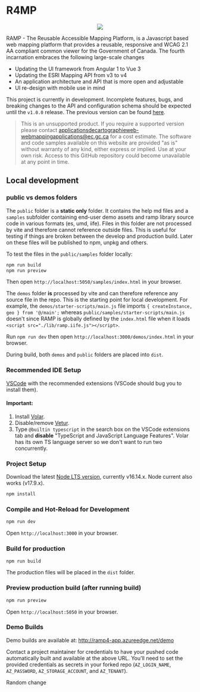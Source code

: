 # R4MP

<p align="center"><img src="./assets/logo.svg"></p>

RAMP - The Reusable Accessible Mapping Platform, is a Javascript based web mapping platform that provides a reusable, responsive and WCAG 2.1 AA compliant common viewer for the Government of Canada. The fourth incarnation embraces the following large-scale changes

-   Updating the UI framework from Angular 1 to Vue 3
-   Updating the ESRI Mapping API from v3 to v4
-   An application architecture and API that is more open and adjustable
-   UI re-design with mobile use in mind

This project is currently in development. Incomplete features, bugs, and breaking changes to the API and configuration schema should be expected until the `v1.0.0` release. The previous version can be found [here](https://github.com/fgpv-vpgf/fgpv-vpgf).

> This is an unsupported product. If you require a supported version please contact applicationsdecartographieweb-webmappingapplications@ec.gc.ca for a cost estimate. The software and code samples available on this website are provided "as is" without warranty of any kind, either express or implied. Use at your own risk. Access to this GitHub repository could become unavailable at any point in time.

## Local development

### public vs demos folders

The `public` folder is a **static only** folder. It contains the help md files and a `samples` subfolder containing end-user demo assets and ramp library source code in various formats (es, umd, iife). Files in this folder are not processed by vite and therefore cannot reference outside files. This is useful for testing if things are broken between the develop and production build. Later on these files will be published to npm, unpkg and others.

To test the files in the `public/samples` folder locally:

```js
npm run build
npm run preview
```

Then open `http://localhost:5050/samples/index.html` in your browser.

The `demos` folder **is** processed by vite and can therefore reference any source file in the repo. This is the starting point for local development. For example, the `demos/starter-scripts/main.js` file imports `{ createInstance, geo } from '@/main';` whereas `public/samples/starter-scripts/main.js` doesn't since RAMP is globally defined by the `index.html` file when it loads `<script src="./lib/ramp.iife.js"></script>`.

Run `npm run dev` then open `http://localhost:3000/demos/index.html` in your browser.

During build, both `demos` and `public` folders are placed into `dist`.

### Recommended IDE Setup

[VSCode](https://code.visualstudio.com/) with the recommended extensions (VSCode should bug you to install them).

#### Important:

1. Install [Volar](https://marketplace.visualstudio.com/items?itemName=vue.volar).
2. Disable/remove [Vetur](https://marketplace.visualstudio.com/items?itemName=octref.vetur).
3. Type `@builtin typescript` in the search box on the VSCode extensions tab and **disable** "TypeScript and JavaScript Language Features". Volar has its own TS language server so we don't want to run two concurrently.

### Project Setup

Download the latest [Node LTS version](https://nodejs.org/en/download/), currently v16.14.x. Node current also works (v17.9.x).

```sh
npm install
```

### Compile and Hot-Reload for Development

```sh
npm run dev
```

Open `http://localhost:3000` in your browser.

### Build for production

```sh
npm run build
```

The production files will be placed in the `dist` folder.

### Preview production build (after running build)

```sh
npm run preview
```

Open `http://localhost:5050` in your browser.

### Demo Builds

Demo builds are available at: http://ramp4-app.azureedge.net/demo

Contact a project maintainer for credentials to have your pushed code automatically built and available at the above URL. You'll need to set the provided credentials as secrets in your forked repo (`AZ_LOGIN_NAME`, `AZ_PASSWORD`, `AZ_STORAGE_ACCOUNT`, and `AZ_TENANT`).

Random change